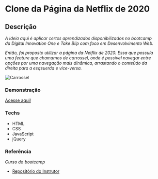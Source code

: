 # Clone da Página da Netflix de 2020

## Descrição

*A ideia aqui é aplicar certos aprendizados disponibilizados no bootcamp da Digital Innovation One e Take Blip com foco em Desenvolvimento Web.*

*Então, foi proposto utilizar a página da Netflix de 2020. Essa que possuía uma feature que chamamos de carrossel, onde é possível navegar entre opções por uma navegação mais dinâmica, arrastando o conteúdo da direita para a esqsuerda e vice-versa.*

![Carrossel](img/carrossel-demo.gif)

### Demonstração

[Acesse aqui!](https://ja-lourenco.github.io/netflixClone/)

### Techs

- HTML
- CSS
- JavaScript
- jQuery

### Referência

*Curso do bootcamp*

- [Repositório do Instrutor](https://github.com/felipeAguiarCode/netflix-clone)